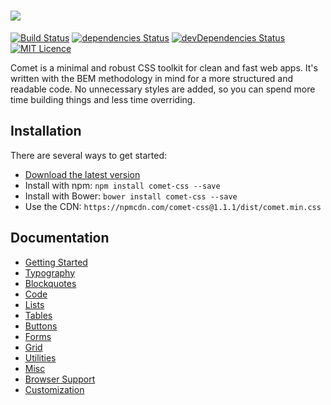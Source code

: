 # [<img src="http://i.imgur.com/x8MvsGz.png" />](https://marcbruederlin.github.io/comet/)

[![Build Status](https://travis-ci.org/marcbruederlin/comet.svg?branch=master)](https://travis-ci.org/marcbruederlin/comet) [![dependencies Status](https://david-dm.org/marcbruederlin/comet/status.svg)](https://david-dm.org/marcbruederlin/comet) [![devDependencies Status](https://david-dm.org/marcbruederlin/comet/dev-status.svg)](https://david-dm.org/marcbruederlin/comet?type=dev) [![MIT Licence](https://badges.frapsoft.com/os/mit/mit.svg?v=103)](https://github.com/marcbruederlin/comet/blob/master/LICENSE)   

Comet is a minimal and robust CSS toolkit for clean and fast web apps. 
It's written with the BEM methodology in mind for a more structured and 
readable code. No unnecessary styles are added, so you can spend more 
time building things and less time overriding.

## Installation
There are several ways to get started:
- [Download the latest version](https://github.com/marcbruederlin/comet/archive/master.zip)
- Install with npm: `npm install comet-css --save`
- Install with Bower: `bower install comet-css --save`
- Use the CDN: `https://npmcdn.com/comet-css@1.1.1/dist/comet.min.css`

## Documentation
- [Getting Started](https://marcbruederlin.github.io/comet/#getting-started)
- [Typography](https://marcbruederlin.github.io/comet/#typography)
- [Blockquotes](https://marcbruederlin.github.io/comet/#blockquotes)
- [Code](https://marcbruederlin.github.io/comet/#codes)
- [Lists](https://marcbruederlin.github.io/comet/#lists)
- [Tables](https://marcbruederlin.github.io/comet/#tables)
- [Buttons](https://marcbruederlin.github.io/comet/#buttons)
- [Forms](https://marcbruederlin.github.io/comet/#forms)
- [Grid](https://marcbruederlin.github.io/comet/#grid-system)
- [Utilities](https://marcbruederlin.github.io/comet/#utilities)
- [Misc](https://marcbruederlin.github.io/comet/#misc)
- [Browser Support](https://marcbruederlin.github.io/comet/#support)
- [Customization](https://marcbruederlin.github.io/comet/#customization)